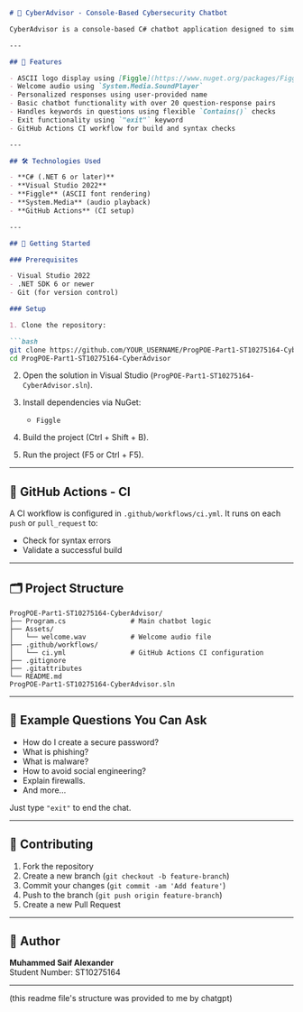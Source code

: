 ```markdown
# 🧠 CyberAdvisor - Console-Based Cybersecurity Chatbot

CyberAdvisor is a console-based C# chatbot application designed to simulate a basic cybersecurity assistant. It interacts with users, greets them with a voice prompt and ASCII logo, collects the user’s name for personalization, and answers cybersecurity-related queries with predefined intelligent responses.

---

## 📌 Features

- ASCII logo display using [Figgle](https://www.nuget.org/packages/Figgle/)
- Welcome audio using `System.Media.SoundPlayer`
- Personalized responses using user-provided name
- Basic chatbot functionality with over 20 question-response pairs
- Handles keywords in questions using flexible `Contains()` checks
- Exit functionality using `"exit"` keyword
- GitHub Actions CI workflow for build and syntax checks

---

## 🛠 Technologies Used

- **C# (.NET 6 or later)**
- **Visual Studio 2022**
- **Figgle** (ASCII font rendering)
- **System.Media** (audio playback)
- **GitHub Actions** (CI setup)

---

## 🚀 Getting Started

### Prerequisites

- Visual Studio 2022
- .NET SDK 6 or newer
- Git (for version control)

### Setup

1. Clone the repository:

```bash
git clone https://github.com/YOUR_USERNAME/ProgPOE-Part1-ST10275164-CyberAdvisor.git
cd ProgPOE-Part1-ST10275164-CyberAdvisor
```

2. Open the solution in Visual Studio (`ProgPOE-Part1-ST10275164-CyberAdvisor.sln`).

3. Install dependencies via NuGet:
   - `Figgle`

4. Build the project (Ctrl + Shift + B).

5. Run the project (F5 or Ctrl + F5).

---

## 🧪 GitHub Actions - CI

A CI workflow is configured in `.github/workflows/ci.yml`. It runs on each `push` or `pull_request` to:
- Check for syntax errors
- Validate a successful build

---

## 🗂 Project Structure

```
ProgPOE-Part1-ST10275164-CyberAdvisor/
├── Program.cs                # Main chatbot logic
├── Assets/
│   └── welcome.wav           # Welcome audio file
├── .github/workflows/
│   └── ci.yml                # GitHub Actions CI configuration
├── .gitignore
├── .gitattributes
└── README.md
ProgPOE-Part1-ST10275164-CyberAdvisor.sln
```

---

## 💬 Example Questions You Can Ask

- How do I create a secure password?
- What is phishing?
- What is malware?
- How to avoid social engineering?
- Explain firewalls.
- And more...

Just type `"exit"` to end the chat.

---

## 🤝 Contributing

1. Fork the repository
2. Create a new branch (`git checkout -b feature-branch`)
3. Commit your changes (`git commit -am 'Add feature'`)
4. Push to the branch (`git push origin feature-branch`)
5. Create a new Pull Request

---

## 🧑 Author

**Muhammed Saif Alexander**  
Student Number: ST10275164

---


(this readme file's structure was provided to me by chatgpt)
